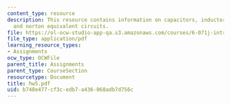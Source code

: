 ```yaml
---
content_type: resource
description: This resource contains information on capacitors, inductors, thevnin,
  and norton equivalent circuits.
file: https://ol-ocw-studio-app-qa.s3.amazonaws.com/courses/6-071j-introduction-to-electronics-signals-and-measurement-spring-2006/b748e477cf3cedb7a436068adb7d756c_hw5.pdf
file_type: application/pdf
learning_resource_types:
- Assignments
ocw_type: OCWFile
parent_title: Assignments
parent_type: CourseSection
resourcetype: Document
title: hw5.pdf
uid: b748e477-cf3c-edb7-a436-068adb7d756c
---
```

